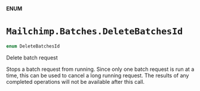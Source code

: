 **ENUM**

# `Mailchimp.Batches.DeleteBatchesId`

```swift
enum DeleteBatchesId
```

Delete batch request

Stops a batch request from running. Since only one batch request is run at a time, this can be used to cancel a long running request. The results of any completed operations will not be available after this call.
